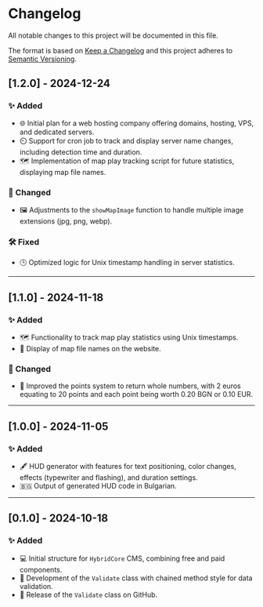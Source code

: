 # Changelog

All notable changes to this project will be documented in this file.

The format is based on [Keep a Changelog](https://keepachangelog.com/) and this project adheres to [Semantic Versioning](https://semver.org/).

## [1.2.0] - 2024-12-24
### ✨ Added
- 🌐 Initial plan for a web hosting company offering domains, hosting, VPS, and dedicated servers.
- ⏲️ Support for cron job to track and display server name changes, including detection time and duration.
- 🗺️ Implementation of map play tracking script for future statistics, displaying map file names.

### 🔄 Changed
- 🖼️ Adjustments to the `showMapImage` function to handle multiple image extensions (jpg, png, webp).

### 🛠️ Fixed
- 🕒 Optimized logic for Unix timestamp handling in server statistics.

---

## [1.1.0] - 2024-11-18
### ✨ Added
- 🗺️ Functionality to track map play statistics using Unix timestamps.
- 📄 Display of map file names on the website.

### 🔄 Changed
- 🔢 Improved the points system to return whole numbers, with 2 euros equating to 20 points and each point being worth 0.20 BGN or 0.10 EUR.

---

## [1.0.0] - 2024-11-05
### ✨ Added
- 🖋️ HUD generator with features for text positioning, color changes, effects (typewriter and flashing), and duration settings.
- 🇧🇬 Output of generated HUD code in Bulgarian.

---

## [0.1.0] - 2024-10-18
### ✨ Added
- 💻 Initial structure for `HybridCore` CMS, combining free and paid components.
- 🧪 Development of the `Validate` class with chained method style for data validation.
- 🌟 Release of the `Validate` class on GitHub.
